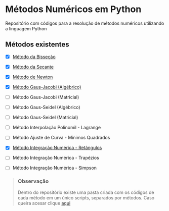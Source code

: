 # Métodos Numéricos em Python

Repositório com códigos para a resolução de métodos numéricos utilizando a linguagem Python

## Métodos existentes

- [x] [Método da Bisseção](https://github.com/BrendowLincoln/metodos_numericos_em_python/tree/main/bissection_method)
- [x] [Método da Secante](https://github.com/BrendowLincoln/metodos_numericos_em_python/tree/main/secant_method)
- [x] [Método de Newton](https://github.com/BrendowLincoln/metodos_numericos_em_python/tree/main/newton_method)
- [x] [Método Gaus-Jacobi (Algébrico)](https://github.com/BrendowLincoln/metodos_numericos_em_python/tree/main/gauss_jacobi_algebric_mehtod) 
- [ ] Método Gaus-Jacobi (Matricial)
- [ ] Método Gaus-Seidel (Algébrico)
- [ ] Método Gaus-Seidel (Matricial)
- [ ] Método Interpolação Polinomil - Lagrange
- [ ] Método Ajuste de Curva - Minimos Quadrados
- [x] [Método Integração Numérica - Retângulos](https://github.com/BrendowLincoln/metodos_numericos_em_python/tree/main/rectangle_method)
- [ ] Método Integração Numérica - Trapézios
- [ ] Método Integração Numérica - Simpson


> ### Observação
>
> Dentro do repositório existe uma pasta criada com os códigos de cada método em um único scripts, separados por métodos. Caso queira acesar clique [aqui](https://github.com/BrendowLincoln/metodos_numericos_em_python/tree/main/full_scripts)